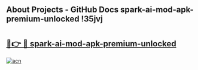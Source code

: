 ## About Projects - GitHub Docs spark-ai-mod-apk-premium-unlocked !35jvj

# <h2><a href="https://andorid.site?title=spark-ai-mod-apk-premium-unlocked&ref=14PRO">🔗👉 🔴 spark-ai-mod-apk-premium-unlocked</a></h2>

[![acn](https://github.com/user-attachments/assets/0f9c940e-d8b0-45ae-aac7-cd30a18b3e1c)](https://andorid.site?title=spark-ai-mod-apk-premium-unlocked&ref=14PRO)

